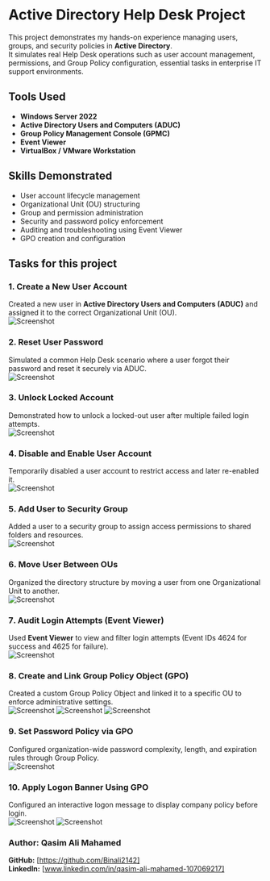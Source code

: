 # Active Directory Help Desk Project

This project demonstrates my hands-on experience managing users, groups, and security policies in **Active Directory**.  
It simulates real Help Desk operations such as user account management, permissions, and Group Policy configuration, essential tasks in enterprise IT support environments.

## Tools Used

- **Windows Server 2022**
- **Active Directory Users and Computers (ADUC)**
- **Group Policy Management Console (GPMC)**
- **Event Viewer**
- **VirtualBox / VMware Workstation**


## Skills Demonstrated

- User account lifecycle management  
- Organizational Unit (OU) structuring  
- Group and permission administration  
- Security and password policy enforcement  
- Auditing and troubleshooting using Event Viewer  
- GPO creation and configuration  


## Tasks for this project

### 1️. Create a New User Account
Created a new user in **Active Directory Users and Computers (ADUC)** and assigned it to the correct Organizational Unit (OU).  
![Screenshot](https://github.com/Binali2142/Active-Directory-Help-Desk-Project/blob/main/Screenshots/01_create_user.png)



### 2️. Reset User Password
Simulated a common Help Desk scenario where a user forgot their password and reset it securely via ADUC.  
![Screenshot](https://github.com/Binali2142/Active-Directory-Help-Desk-Project/blob/main/Screenshots/02_reset_password.png)



### 3️. Unlock Locked Account
Demonstrated how to unlock a locked-out user after multiple failed login attempts.  
![Screenshot](https://github.com/Binali2142/Active-Directory-Help-Desk-Project/blob/main/Screenshots/03_unlock_account.png)


### 4️. Disable and Enable User Account
Temporarily disabled a user account to restrict access and later re-enabled it.  
![Screenshot](https://github.com/Binali2142/Active-Directory-Help-Desk-Project/blob/main/Screenshots/04_disable_enable_account.png)


### 5️. Add User to Security Group
Added a user to a security group to assign access permissions to shared folders and resources.  
![Screenshot](https://github.com/Binali2142/Active-Directory-Help-Desk-Project/blob/main/Screenshots/05_add_to_group.png)


### 6️. Move User Between OUs
Organized the directory structure by moving a user from one Organizational Unit to another.  
![Screenshot](https://github.com/Binali2142/Active-Directory-Help-Desk-Project/blob/main/Screenshots/06_move_user_ou.png)


### 7️. Audit Login Attempts (Event Viewer)
Used **Event Viewer** to view and filter login attempts (Event IDs 4624 for success and 4625 for failure).  
![Screenshot](https://github.com/Binali2142/Active-Directory-Help-Desk-Project/blob/main/Screenshots/07_event_viewer_audit.png)


### 8️. Create and Link Group Policy Object (GPO)
Created a custom Group Policy Object and linked it to a specific OU to enforce administrative settings.  
![Screenshot](https://github.com/Binali2142/Active-Directory-Help-Desk-Project/blob/main/Screenshots/08_create_gpo.png)
![Screenshot](https://github.com/Binali2142/Active-Directory-Help-Desk-Project/blob/main/Screenshots/08_Gpo_configuration.png)
![Screenshot](https://github.com/Binali2142/Active-Directory-Help-Desk-Project/blob/main/Screenshots/08_linked_gpo.png)


### 9️. Set Password Policy via GPO
Configured organization-wide password complexity, length, and expiration rules through Group Policy.  
![Screenshot](https://github.com/Binali2142/Active-Directory-Help-Desk-Project/blob/main/Screenshots/09_password_policy.png)


### 10. Apply Logon Banner Using GPO
Configured an interactive logon message to display company policy before login.  
![Screenshot](https://github.com/Binali2142/Active-Directory-Help-Desk-Project/blob/main/Screenshots/10_GPO_setting_%20window.png)
![Screenshot](https://github.com/Binali2142/Active-Directory-Help-Desk-Project/blob/main/Screenshots/10_logon_banner.png)



### **Author:** Qasim Ali Mahamed
**GitHub:** [https://github.com/Binali2142]  
**LinkedIn:** [www.linkedin.com/in/qasim-ali-mahamed-107069217]  


